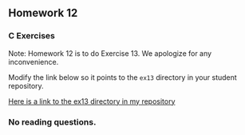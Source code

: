 ## Homework 12

### C Exercises

Note: Homework 12 is to do Exercise 13.  We apologize for any inconvenience.

Modify the link below so it points to the `ex13` directory in your
student repository.

[Here is a link to the ex13 directory in my repository](https://github.com/umadesai/ExercisesInC/tree/master/exercises/ex13)


### No reading questions.
